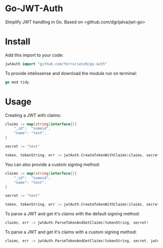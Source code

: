 # Go-JWT-Auth

Simplify JWT handling in Go. Based on <github.com/dgrijalva/jwt-go>

# Install

Add this import to your code:

```go
jwtAuth import "github.com/ferrarienz0/go-auth"
```

To provide intelissense and download the module run on terminal:

```go
go mod tidy
```

# Usage

Creating a JWT with claims:

```go
claims := map[string]interface{}{
	"_id":  "someid",
	"name": "test",
}

secret := "test"

token, tokenString, err := jwtAuth.CreateTokenWithClaims(claims, secret)
```

You can also provide a custom signing method:

```go
claims := map[string]interface{}{
	"_id":  "someid",
	"name": "test",
}

secret := "test"

token, tokenString, err := jwtAuth.CreateTokenWithClaims(claims, secret, jwtAuth.HS512)
```

To parse a JWT and get it's claims with the default signing method:

```go
claims, err := jwtAuth.ParseTokenAndGetClaims(tokenString, secret)
```

To parse a JWT and get it's claims with a custom signing method:

```go
claims, err := jwtAuth.ParseTokenAndGetClaims(tokenString, secret, jwtAuth.HS512)
```
